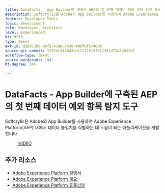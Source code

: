 ```yaml
---
title: DataFacts - App Builder에 구축된 AEP의 첫 번째 데이터 예외 항목 탐지 도구
description: Softcrylic은 Adobe의 App Builder를 사용하여 Adobe Experience Platform(AEP) 내에서 데이터 불일치를 식별하는 데 도움이 되는 애플리케이션을 개발합니다
feature: Developer Tools
topic: Development
role: Developer, Architect
level: Experienced
kt: 9213
type: Event
exl-id: d2bd72bc-05fe-47e6-8439-b00f6fb740db
source-git-commit: 1792dc318643aec2c12613f621361d72a7a918b1
workflow-type: tm+mt
source-wordcount: '94'
ht-degree: 34%

---
```


# DataFacts - App Builder에 구축된 AEP의 첫 번째 데이터 예외 항목 탐지 도구

Softcrylic은 Adobe의 App Builder를 사용하여 Adobe Experience Platform(AEP) 내에서 데이터 불일치를 식별하는 데 도움이 되는 애플리케이션을 개발합니다

>[!VIDEO](https://video.tv.adobe.com/v/337710/?quality=12&learn=on&hidetitle=true)

## 추가 리소스

- [Adobe Experience Platform 설명서](https://experienceleague.adobe.com/docs/experience-platform.html)
- [Adobe Experience Platform 개요](https://experienceleague.adobe.com/docs/experience-platform/landing/home.html?lang=ko)
- [Adobe Experience Platform 튜토리얼](https://experienceleague.adobe.com/docs/platform-learn/tutorials/overview.html?lang=en)
